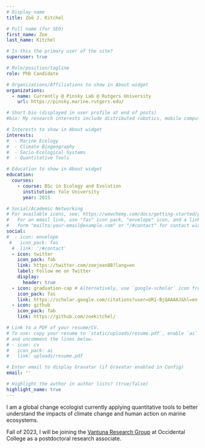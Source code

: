 ```yaml
---
# Display name
title: Zoë J. Kitchel

# Full name (for SEO)
first_name: Zoe
last_name: Kitchel

# Is this the primary user of the site?
superuser: true

# Role/position/tagline
role: PhD Candidate

# Organizations/Affiliations to show in About widget
organizations:
  - name: Currently @ Pinsky Lab @ Rutgers University
    url: https://pinsky.marine.rutgers.edu/

# Short bio (displayed in user profile at end of posts)
#bio: My research interests include distributed robotics, mobile computing and programmable matter.

# Interests to show in About widget
interests:
#  - Marine Ecology
#  - Climate Biogeography
#  - Socio-Ecological Systems
#  - Quantitative Tools

# Education to show in About widget
education:
  courses:
    - course: BSc in Ecology and Evolution
      institution: Yale University
      year: 2015

# Social/Academic Networking
# For available icons, see: https://wowchemy.com/docs/getting-started/page-builder/#icons
#   For an email link, use "fas" icon pack, "envelope" icon, and a link in the
#   form "mailto:your-email@example.com" or "/#contact" for contact widget.
social:
#  - icon: envelope
 #   icon_pack: fas
  #  link: '/#contact'
  - icon: twitter
    icon_pack: fab
    link: https://twitter.com/zoejean88?lang=en
    label: Follow me on Twitter
    display:
      header: true
  - icon: graduation-cap # Alternatively, use `google-scholar` icon from `ai` icon pack
    icon_pack: fas
    link: https://scholar.google.com/citations?user=UR1-BjQAAAAJ&hl=en
  - icon: github
    icon_pack: fab
    link: https://github.com/zoekitchel/

# Link to a PDF of your resume/CV.
# To use: copy your resume to `static/uploads/resume.pdf`, enable `ai` icons in `params.yaml`,
# and uncomment the lines below.
# - icon: cv
#   icon_pack: ai
#   link: uploads/resume.pdf

# Enter email to display Gravatar (if Gravatar enabled in Config)
email: ''

# Highlight the author in author lists? (true/false)
highlight_name: true
---
```


I am a global change ecologist currently applying quantitative tools to better understand the impacts of climate change and human action on marine ecosystems.

Fall of 2023, I will be joining the <a href="https://www.oxy.edu/academics/vantuna-research-group">Vantuna Research Group</a> at Occidental College as a postdoctoral research associate.


